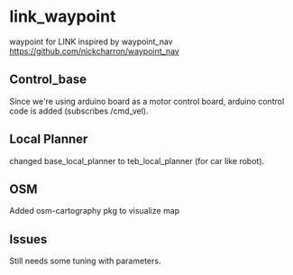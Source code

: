# link_waypoint
waypoint for LINK inspired by waypoint_nav
https://github.com/nickcharron/waypoint_nav

## Control_base
Since we're using arduino board as a motor control board, arduino control code is added (subscribes /cmd_vel).

## Local Planner
changed base_local_planner to teb_local_planner (for car like robot).

## OSM
Added osm-cartography pkg to visualize map

## Issues
Still needs some tuning with parameters.
